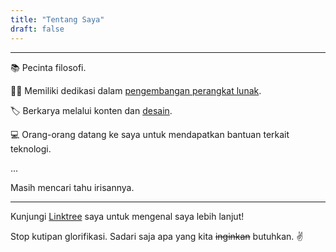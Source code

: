 ```yaml
---
title: "Tentang Saya"
draft: false
---
```


---

📚 Pecinta filosofi.

🧑‍💻 Memiliki dedikasi dalam [pengembangan perangkat lunak](/id/ahmad-adillaumam-software-developer-resume).

🏷 Berkarya melalui konten dan [desain](/id/ahmad-adillaumam-designer-resume). 

💻 Orang-orang datang ke saya untuk mendapatkan bantuan terkait teknologi.

...

Masih mencari tahu irisannya.

---

Kunjungi [Linktree](https://linktr.ee/adillaumam) saya untuk mengenal saya lebih lanjut!

Stop kutipan glorifikasi. Sadari saja apa yang kita ~~inginkan~~ butuhkan. ✌️